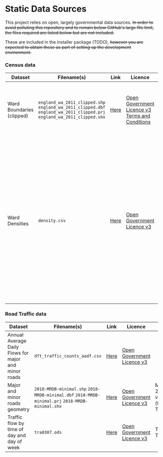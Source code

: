 # Static Data Sources
This project relies on open, largely governmental data sources. ~~In order to avoid polluting this repository and to remain below GitHub's large file limit, the files required are listed below but are not included.~~ 

These are included in the installer package (TODO), ~~however you are expected to obtain these as part of setting up the development environment.~~

### Census data
| Dataset                   | Filename(s)                                                                                                             | Link                                                                                                | Licence                                                                                                                                                                                             | Notes                                                                                                                                                                                                                                    |
|---------------------------|-------------------------------------------------------------------------------------------------------------------------|-----------------------------------------------------------------------------------------------------|-----------------------------------------------------------------------------------------------------------------------------------------------------------------------------------------------------|------------------------------------------------------------------------------------------------------------------------------------------------------------------------------------------------------------------------------------------|
| Ward Boundaries (clipped) | `england_wa_2011_clipped.shp` `england_wa_2011_clipped.dbf` `england_wa_2011_clipped.prj` `england_wa_2011_clipped.shx` | [Here](https://borders.ukdataservice.ac.uk/easy_download_data.html?data=England_wa_2011)            | [Open Government Licence v3](https://www.nationalarchives.gov.uk/doc/open-government-licence/version/3/) [Terms and Conditions](https://ukdataservice.ac.uk/get-data/how-to-access/conditions.aspx) | England 2011 Wards, clipped in Shapefile format. Needs to be unzipped.                                                                                                                                                                   |
| Ward Densities            | `density.csv`                                                                                                           | [Here](https://www.nomisweb.co.uk/query/construct/summary.asp?mode=construct&version=0&dataset=143) | [Open Government Licence v3](https://www.nationalarchives.gov.uk/doc/open-government-licence/version/3/)                                                                                            | Table QS102EW with 2011 wards as geography, export as csv. Requires some cleaning up by removing meta header and ward names. Header row needs renaming; ward code should be `code` and density be `density`. Everything else is ignored. |

### Road Traffic data
| Dataset                                              | Filename(s)                                                                                     | Link                                                                                    | Licence                                                                                                  | Notes                               |
|------------------------------------------------------|-------------------------------------------------------------------------------------------------|-----------------------------------------------------------------------------------------|----------------------------------------------------------------------------------------------------------|-------------------------------------|
| Annual Average Daily Flows for major and minor roads | `dft_traffic_counts_aadf.csv`                                                                   | [Here](https://roadtraffic.dft.gov.uk/downloads)                                        | [Open Government Licence v3](https://www.nationalarchives.gov.uk/doc/open-government-licence/version/3/) |                                     |
| Major and minor roads geometry                       | `2018-MRDB-minimal.shp` `2018-MRDB-minimal.dbf` `2018-MRDB-minimal.prj` `2018-MRDB-minimal.shx` | [Here](https://roadtraffic.dft.gov.uk/downloads)                                        | [Open Government Licence v3](https://www.nationalarchives.gov.uk/doc/open-government-licence/version/3/) | Must be 2018 version (for now TODO) |
| Traffic flow by time of day and day of week          | `tra0307.ods`                                                                                   | [Here](https://www.gov.uk/government/statistical-data-sets/road-traffic-statistics-tra) | [Open Government Licence v3](https://www.nationalarchives.gov.uk/doc/open-government-licence/version/3/) | Table TRA0307                       |